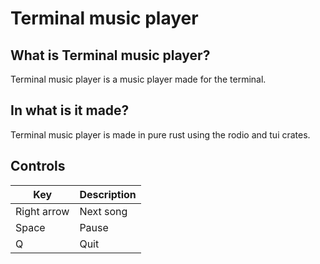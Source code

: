 # Terminal music player

## What is Terminal music player?
Terminal music player is a music player made for the terminal.

## In what is it made?
Terminal music player is made in pure rust using the rodio and tui crates.

## Controls
| Key | Description |
| ----------- | ----------- |
| Right arrow | Next song |
| Space | Pause |
| Q | Quit |